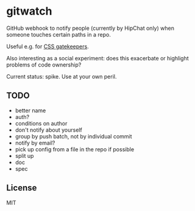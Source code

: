 # gitwatch

GitHub webhook to notify people (currently by HipChat only) when someone touches certain paths in a repo.

Useful e.g. for [CSS gatekeepers](http://www.slideshare.net/Codemotion/ui-realigning-refactoring-by-jina-bolton).

Also interesting as a social experiment: does this exacerbate or highlight problems of code ownership?

Current status: spike. Use at your own peril.

## TODO

* better name
* auth?
* conditions on author
* don't notify about yourself
* group by push batch, not by individual commit
* notify by email?
* pick up config from a file in the repo if possible
* split up
* doc
* spec

## License

MIT
